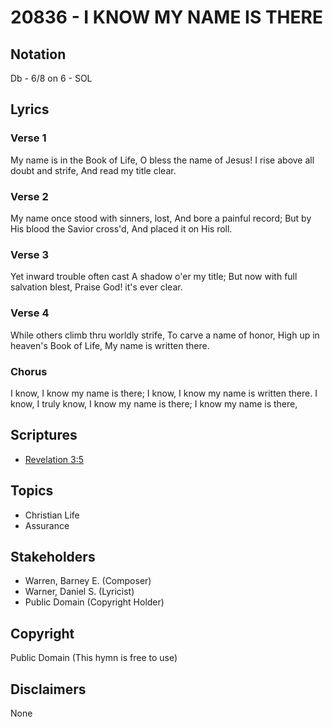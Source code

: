 # 20836 - I KNOW MY NAME IS THERE

## Notation

Db - 6/8 on 6 - SOL

## Lyrics

### Verse 1

My name is in the Book of Life, O bless the name of Jesus! I rise above all doubt and strife, And read my title clear.

### Verse 2

My name once stood with sinners, lost, And bore a painful record; But by His blood the Savior cross'd, And placed it on His roll.



### Verse 3

Yet inward trouble often cast A shadow o'er my title; But now with full salvation blest, Praise God! it's ever clear. 

### Verse 4

While others climb thru worldly strife, To carve a name of honor, High up in heaven's Book of Life, My name is written there.



### Chorus

I know, I know my name is there; I know, I know my name is written there. I know, I truly know, I know my name is there; I know my name is there,


## Scriptures

- [Revelation 3:5](https://www.biblegateway.com/passage/?search=Revelation%203%3A5)

## Topics

- Christian Life
- Assurance

## Stakeholders

- Warren, Barney E. (Composer)
- Warner, Daniel S. (Lyricist)
- Public Domain (Copyright Holder)

## Copyright

Public Domain
(This hymn is free to use)

## Disclaimers

None

